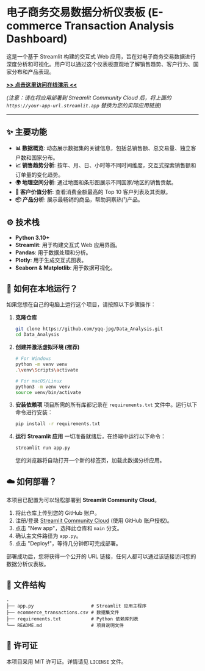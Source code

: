 # 电子商务交易数据分析仪表板 (E-commerce Transaction Analysis Dashboard)


这是一个基于 Streamlit 构建的交互式 Web 应用，旨在对电子商务交易数据进行深度分析和可视化。用户可以通过这个仪表板直观地了解销售趋势、客户行为、国家分布和产品表现。

**[>> 点击这里访问在线演示 <<](https://your-app-url.streamlit.app)**

*(注意：请在将应用部署到 Streamlit Community Cloud 后，将上面的 `https://your-app-url.streamlit.app` 替换为您的实际应用链接)*

---

## ✨ 主要功能

*   **📊 数据概览**: 动态展示数据集的关键信息，包括总销售额、总交易量、独立客户数和国家分布。
*   **📈 销售趋势分析**: 按年、月、日、小时等不同时间维度，交互式探索销售额和订单量的变化趋势。
*   **🌍 地理空间分析**: 通过地图和条形图展示不同国家/地区的销售贡献。
*   **👥 客户价值分析**: 查看消费金额最高的 Top 10 客户列表及其贡献。
*   **📦 产品分析**: 展示最畅销的商品，帮助洞察热门产品。

## ⚙️ 技术栈

*   **Python 3.10+**
*   **Streamlit**: 用于构建交互式 Web 应用界面。
*   **Pandas**: 用于数据处理和分析。
*   **Plotly**: 用于生成交互式图表。
*   **Seaborn & Matplotlib**: 用于数据可视化。

## 🚀 如何在本地运行？

如果您想在自己的电脑上运行这个项目，请按照以下步骤操作：

1.  **克隆仓库**
    ```bash
    git clone https://github.com/yqq-jpg/Data_Analysis.git
    cd Data_Analysis
    ```

2.  **创建并激活虚拟环境 (推荐)**
    ```bash
    # For Windows
    python -m venv venv
    .\venv\Scripts\activate

    # For macOS/Linux
    python3 -m venv venv
    source venv/bin/activate
    ```

3.  **安装依赖项**
    项目所需的所有库都记录在 `requirements.txt` 文件中。运行以下命令进行安装：
    ```bash
    pip install -r requirements.txt
    ```

4.  **运行 Streamlit 应用**
    一切准备就绪后，在终端中运行以下命令：
    ```bash
    streamlit run app.py
    ```
    您的浏览器将自动打开一个新的标签页，加载此数据分析应用。

## ☁️ 如何部署？

本项目已配置为可以轻松部署到 **Streamlit Community Cloud**。

1.  将此仓库上传到您的 GitHub 账户。
2.  注册/登录 [Streamlit Community Cloud](https://share.streamlit.io/) (使用 GitHub 账户授权)。
3.  点击 "New app"，选择此仓库和 `main` 分支。
4.  确认主文件路径为 `app.py`。
5.  点击 "Deploy!"，等待几分钟即可完成部署。

部署成功后，您将获得一个公开的 URL 链接，任何人都可以通过该链接访问您的数据分析仪表板。

## 📂 文件结构

```
.
├── app.py                     # Streamlit 应用主程序
├── ecommerce_transactions.csv # 数据集文件
├── requirements.txt           # Python 依赖库列表
└── README.md                  # 项目说明文件
```

## 📄 许可证

本项目采用 MIT 许可证。详情请见 `LICENSE` 文件。
